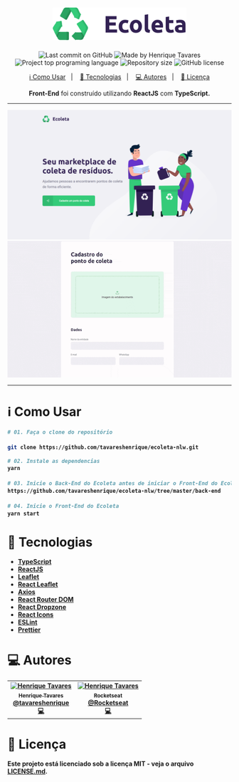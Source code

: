 <h1 align="center">
  <img alt="Fastfeet" title="Fastfeet" src="./src/assets/logo.svg" width="300px" />
</h1>

<p align="center">
  <img alt="Last commit on GitHub" src="https://img.shields.io/github/last-commit/tavareshenrique/ecoleta-nlw?color=7D40E7">
  <img alt="Made by Henrique Tavares" src="https://img.shields.io/badge/made%20by-Henrique Tavares-%20?color=7D40E7">
  <img alt="Project top programing language" src="https://img.shields.io/github/languages/top/tavareshenrique/ecoleta-nlw?color=7D40E7">
  <img alt="Repository size" src="https://img.shields.io/github/repo-size/tavareshenrique/ecoleta-nlw?color=7D40E7">
  <img alt="GitHub license" src="https://img.shields.io/github/license/tavareshenrique/ecoleta-nlw?color=7D40E7">
</p>

<p align="center">
  <a href="#information_source-como-usar">ℹ️ Como Usar</a>&nbsp;&nbsp;&nbsp;|&nbsp;&nbsp;&nbsp;
  <a href="#rocket-tecnologias">🚀 Tecnologias</a>&nbsp;&nbsp;&nbsp;|&nbsp;&nbsp;&nbsp;
  <a href="#computer-autores">💻 Autores</a>&nbsp;&nbsp;&nbsp;|&nbsp;&nbsp;&nbsp;
  <a href="#memo-licença">📝 Licença</a>
</p>

<p align="center">
  <strong>Front-End</strong> foi construído utilizando <strong>ReactJS</strong> com <strong>TypeScript.
</p>

---

<p align="center">
  <img alt="Preview01" title="Preview01" src="./src/assets/previews/01.png" width="660px" />
  <img alt="Preview02" title="Preview02" src="./src/assets/previews/02.gif" width="650px" />
</p>

---

# :information_source: Como Usar

```bash
# 01. Faça o clone do repositório

git clone https://github.com/tavareshenrique/ecoleta-nlw.git
```

```bash
# 02. Instale as dependencias
yarn

# 03. Inicie o Back-End do Ecoleta antes de iniciar o Front-End do Ecoleta
https://github.com/tavareshenrique/ecoleta-nlw/tree/master/back-end

# 04. Inicie o Front-End do Ecoleta
yarn start
```

# :rocket: Tecnologias

- [TypeScript](https://www.typescriptlang.org/)
- [ReactJS](https://pt-br.reactjs.org/)
- [Leaflet](https://leafletjs.com/)
- [React Leaflet](https://react-leaflet.js.org/)
- [Axios](https://github.com/axios/axios)
- [React Router DOM](https://reacttraining.com/react-router/web/guides/quick-start)
- [React Dropzone](https://github.com/react-dropzone/react-dropzone)
- [React Icons](https://react-icons.github.io/react-icons/)
- [ESLint](https://eslint.org/)
- [Prettier](https://prettier.io/)

# :computer: Autores

<table>
  <tr>
    <td align="center">
      <a href="http://github.com/tavareshenrique/">
        <img src="https://avatars1.githubusercontent.com/u/27022914?v=4" width="100px;" alt="Henrique Tavares"/>
        <br />
        <sub>
          <b>Henrique Tavares</b>
        </sub>
       </a>
       <br />
       <a href="https://www.linkedin.com/in/tavareshenrique/" title="Linkedin">@tavareshenrique</a>
       <br />
       <a href="https://github.com/tavareshenrique/fastfeet-api/commits?author=tavareshenrique" title="Code">💻</a>
    </td>
    <td align="center">
      <a href="http://github.com/tavareshenrique/">
        <img src="https://avatars0.githubusercontent.com/u/28929274?s=200&v=4" width="100px;" alt="Henrique Tavares"/>
        <br />
        <sub>
          <b>Rocketseat</b>
        </sub>
       </a>
       <br />
       <a href="https://github.com/Rocketseat" title="Linkedin">@Rocketseat</a>
       <br />
       <a href="https://github.com/tavareshenrique/fastfeet-api/commits?author=tavareshenrique" title="Code">💻</a>
    </td>
  </tr>
</table>

# :memo: Licença

Este projeto está licenciado sob a licença MIT - veja o arquivo [LICENSE.md](https://github.com/tavareshenrique/ecoleta-nlw/blob/master/LICENSE.md).

